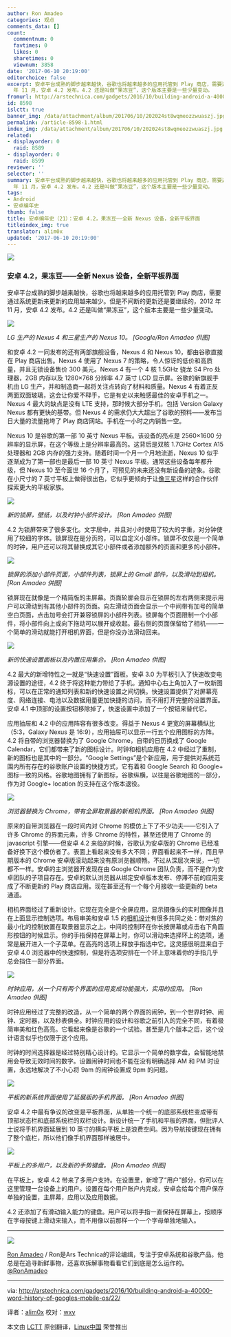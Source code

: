 ```yaml
---
author: Ron Amadeo
categories: 观点
comments_data: []
count:
  commentnum: 0
  favtimes: 0
  likes: 0
  sharetimes: 0
  viewnum: 3858
date: '2017-06-10 20:19:00'
editorchoice: false
excerpt: 安卓平台成熟的脚步越来越快，谷歌也将越来越多的应用托管到 Play 商店，需要通过系统更新来更新的应用越来越少。但是不间断的更新还是要继续的，2012
  年 11 月，安卓 4.2 发布。4.2 还是叫做“果冻豆”，这个版本主要是一些少量变动。
fromurl: http://arstechnica.com/gadgets/2016/10/building-android-a-40000-word-history-of-googles-mobile-os/22/
id: 8598
islctt: true
banner_img: /data/attachment/album/201706/10/202024st8wqmeozzwuaszj.jpg
permalink: /article-8598-1.html
index_img: /data/attachment/album/201706/10/202024st8wqmeozzwuaszj.jpg.thumb.jpg
related:
- displayorder: 0
  raid: 8589
- displayorder: 0
  raid: 8599
reviewer: ''
selector: ''
summary: 安卓平台成熟的脚步越来越快，谷歌也将越来越多的应用托管到 Play 商店，需要通过系统更新来更新的应用越来越少。但是不间断的更新还是要继续的，2012
  年 11 月，安卓 4.2 发布。4.2 还是叫做“果冻豆”，这个版本主要是一些少量变动。
tags:
- Android
- 安卓编年史
thumb: false
title: 安卓编年史（21）：安卓 4.2，果冻豆——全新 Nexus 设备，全新平板界面
titleindex_img: true
translator: alim0x
updated: '2017-06-10 20:19:00'
---
```


![](/data/attachment/album/201706/10/202024st8wqmeozzwuaszj.jpg)


### 安卓 4.2，果冻豆——全新 Nexus 设备，全新平板界面


安卓平台成熟的脚步越来越快，谷歌也将越来越多的应用托管到 Play 商店，需要通过系统更新来更新的应用越来越少。但是不间断的更新还是要继续的，2012 年 11 月，安卓 4.2 发布。4.2 还是叫做“果冻豆”，这个版本主要是一些少量变动。


![](/data/attachment/album/201706/10/201447mshxbrrr77s79aap.jpg)


*LG 生产的 Nexus 4 和三星生产的 Nexus 10。 [Google/Ron Amadeo 供图]*


和安卓 4.2 一同发布的还有两部旗舰设备，Nexus 4 和 Nexus 10，都由谷歌直接在 Play 商店出售。Nexus 4 使用了 Nexus 7 的策略，令人惊讶的低价和高质量，并且无锁设备售价 300 美元。Nexus 4 有一个 4 核 1.5GHz 骁龙 S4 Pro 处理器，2GB 内存以及 1280×768 分辨率 4.7 英寸 LCD 显示屏。谷歌的新旗舰手机由 LG 生产，并和制造商一起将关注点转向了材料和质量。Nexus 4 有着正反两面双面玻璃，这会让你爱不释手，它是有史以来触感最佳的安卓手机之一。Nexus 4 最大的缺点是没有 LTE 支持，那时候大部分手机，包括 Version Galaxy Nexus 都有更快的基带。但 Nexus 4 的需求仍大大超出了谷歌的预料——发布当日大量的流量拖垮了 Play 商店网站。手机在一小时之内销售一空。


Nexus 10 是谷歌的第一部 10 英寸 Nexus 平板。该设备的亮点是 2560×1600 分辨率的显示屏，在这个等级上是分辨率最高的。这背后是双核 1.7GHz Cortex A15 处理器和 2GB 内存的强力支持。随着时间一个月一个月地流逝，Nexus 10 似乎逐渐成为了第一部也是最后一部 10 英寸 Nexus 平板。通常这些设备每年都升级，但 Nexus 10 至今面世 16 个月了，可预见的未来还没有新设备的迹象。谷歌在小尺寸的 7 英寸平板上做得很出色，它似乎更倾向于让[像三星](http://arstechnica.com/gadgets/2014/01/hands-on-with-samsungs-notepro-and-tabpro-new-screen-sizes-and-magazine-ui/)这样的合作伙伴探索更大的平板家族。


![](/data/attachment/album/201706/10/201527ftbytzwvhbb7bu7l.jpg)


*新的锁屏，壁纸，以及时钟小部件设计。 [Ron Amadeo 供图]*


4.2 为锁屏带来了很多变化。文字居中，并且对小时使用了较大的字重，对分钟使用了较细的字体。锁屏现在是分页的，可以自定义小部件。锁屏不仅仅是一个简单的时钟，用户还可以将其替换成其它小部件或者添加额外的页面和更多的小部件。


![](/data/attachment/album/201706/10/201605ry0p0yy67y79y11a.jpg)


*锁屏的添加小部件页面，小部件列表，锁屏上的 Gmail 部件，以及滑动到相机。 [Ron Amadeo 供图]*


锁屏现在就像是一个精简版的主屏幕。页面轮廓会显示在锁屏的左右两侧来提示用户可以滑动到有其他小部件的页面。向左滑动页面会显示一个中间带有加号的简单空白页面，点击加号会打开兼容锁屏的小部件列表。锁屏每个页面限制一个小部件，将小部件向上或向下拖动可以展开或收起。最右侧的页面保留给了相机——一个简单的滑动就能打开相机界面，但是你没办法滑动回来。


![](/data/attachment/album/201706/10/201649rs3lcsij9u39if93.jpg)


*新的快速设置面板以及内置应用集合。 [Ron Amadeo 供图]*


4.2 最大的新增特性之一就是“快速设置”面板。安卓 3.0 为平板引入了快速改变电源设置的途径，4.2 终于将这种能力带给了手机。通知中心右上角加入了一枚新图标，可以在正常的通知列表和新的快速设置之间切换。快速设置提供了对屏幕亮度、网络连接、电池以及数据用量更加快捷的访问，而不用打开完整的设置界面。安卓 4.1 中顶部的设置按钮移除掉了，快速设置中添加了一个按钮来替代它。


应用抽屉和 4.2 中的应用阵容有很多改变。得益于 Nexus 4 更宽的屏幕横纵比（5:3，Galaxy Nexus 是 16:9），应用抽屉可以显示一行五个应用图标的方阵。4.2 将自带的浏览器替换为了 Google Chrome，自带的日历换成了 Google Calendar，它们都带来了新的图标设计。时钟和相机应用在 4.2 中经过了重制，新的图标也是其中的一部分。“Google Settings”是个新应用，用于提供对系统范围内所有存在的谷歌账户设置的快捷方式，它有着和 Google Search 和 Google+ 图标一致的风格。谷歌地图拥有了新图标，谷歌纵横，以往是谷歌地图的一部分，作为对 Google+ location 的支持在这个版本退役。


![](/data/attachment/album/201706/10/201730b86ij3thmm86ijc8.jpg)


*浏览器替换为 Chrome，带有全屏取景器的新相机界面。 [Ron Amadeo 供图]*


原来的自带浏览器在一段时间内对 Chrome 的模仿上下了不少功夫——它引入了许多 Chrome 的界面元素，许多 Chrome 的特性，甚至还使用了 Chrome 的 javascript 引擎——但安卓 4.2 来临的时候，谷歌认为安卓版的 Chrome 已经准备好换下这个模仿者了。表面上看起来没有多大不同；界面看起来不一样，而且早期版本的 Chrome 安卓版滚动起来没有原浏览器顺畅。不过从深层次来说，一切都不一样。安卓的主浏览器开发现在由 Google Chrome 团队负责，而不是作为安卓团队的子项目存在。安卓的默认浏览器从绑定安卓版本发布、停滞不前的应用变成了不断更新的 Play 商店应用。现在甚至还有一个每个月接收一些更新的 beta 通道。


相机界面经过了重新设计。它现在完全是个全屏应用，显示摄像头的实时图像并且在上面显示控制选项。布局审美和安卓 1.5 的[相机设计](http://cdn.arstechnica.net/wp-content/uploads/2013/12/device-2013-12-26-11016071.png)有很多共同之处：带对焦的最小化的控制放置在取景器显示之上。中间的控制环在你长按屏幕或点击右下角圆形按钮的时候显示。你的手指保持在屏幕上时，你可以滑动来选择环上的选项，通常是展开进入一个子菜单。在高亮的选项上释放手指选中它。这灵感很明显来自于安卓 4.0 浏览器中的快速控制，但是将选项安排在一个环上意味着你的手指几乎总会挡住一部分界面。


![](/data/attachment/album/201706/10/201807esf0wr00etf4nfts.jpg)


*时钟应用，从一个只有两个界面的应用变成功能强大，实用的应用。 [Ron Amadeo 供图]*


时钟应用经过了完整的改造，从一个简单的两个界面的闹钟，到一个世界时钟、闹钟、定时器，以及秒表俱全。时钟应用的设计和谷歌之前引入的完全不同，有着极简审美和红色高亮。它看起来像是谷歌的一个试验。甚至是几个版本之后，这个设计语言似乎也仅限于这个应用。


时钟的时间选择器是经过特别精心设计的。它显示一个简单的数字盘，会智能地禁用会导致无效时间的数字。设置闹钟时间也不能在没有明确选择 AM 和 PM 时设置，永远地解决了不小心将 9am 的闹钟设置成 9pm 的问题。


![](/data/attachment/album/201706/10/201840b1lq90cs9ccnqxq9.jpg)


*平板的新系统界面使用了延展版的手机界面。 [Ron Amadeo 供图]*


安卓 4.2 中最有争议的改变是平板界面，从单独一个统一的底部系统栏变成带有顶部状态栏和底部系统栏的双栏设计。新设计统一了手机和平板的界面，但批评人士说将手机界面延展到 10 英寸的横向平板上是浪费空间。因为导航按键现在拥有了整个底栏，所以他们像手机界面那样被居中。


![](/data/attachment/album/201706/10/201923yfldpdz0lludklnl.jpg)


*平板上的多用户，以及新的手势键盘。 [Ron Amadeo 供图]*


在平板上，安卓 4.2 带来了多用户支持。在设置里，新增了“用户”部分，你可以在这里管理一台设备上的用户。设置在每个用户账户内完成，安卓会给每个用户保存单独的设置，主屏幕，应用以及应用数据。


4.2 还添加了有滑动输入能力的键盘。用户可以将手指一直保持在屏幕上，按顺序在字母按键上滑动来输入，而不用像以前那样一个一个字母单独地输入。




---


![](/data/attachment/album/201706/10/201949yme3y88glv3v332v.jpg)


[Ron Amadeo](http://arstechnica.com/author/ronamadeo) / Ron是Ars Technica的评论编缉，专注于安卓系统和谷歌产品。他总是在追寻新鲜事物，还喜欢拆解事物看看它们到底是怎么运作的。[@RonAmadeo](https://twitter.com/RonAmadeo)




---


via: <http://arstechnica.com/gadgets/2016/10/building-android-a-40000-word-history-of-googles-mobile-os/22/>


译者：[alim0x](https://github.com/alim0x) 校对：[wxy](https://github.com/wxy)


本文由 [LCTT](https://github.com/LCTT/TranslateProject) 原创翻译，[Linux中国](http://linux.cn/) 荣誉推出